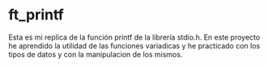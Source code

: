 # ft_printf
Esta es mi replica de la función printf de la librería stdio.h. En este proyecto he aprendido la utilidad de las funciones variadicas y he practicado con los tipos de datos y con la manipulacion de los mismos.
